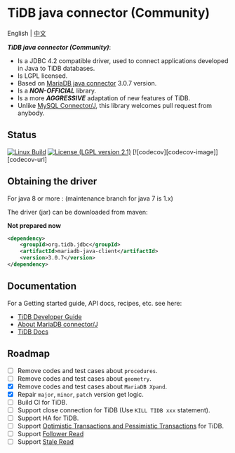 # TiDB java connector (Community)

English | [中文](/README-zh.md)

***TiDB java connector (Community)***:

- Is a JDBC 4.2 compatible driver, used to connect applications developed in Java to TiDB databases.
- Is LGPL licensed.
- Based on [MariaDB java connector](https://github.com/mariadb-corporation/mariadb-connector-j) 3.0.7 version.
- Is a ***NON-OFFICIAL*** library.
- Is a more ***AGGRESSIVE*** adaptation of new features of TiDB.
- Unlike [MySQL Connector/J](https://github.com/mysql/mysql-connector-j), this library welcomes pull request from anybody.

## Status
[![Linux Build](https://travis-ci.com/Icemap/tidb-connector-j.svg?branch=master)](https://app.travis-ci.com/github/mariadb-corporation/mariadb-connector-j)
[![License (LGPL version 2.1)](https://img.shields.io/badge/license-GNU%20LGPL%20version%202.1-green.svg?style=flat-square)](http://opensource.org/licenses/LGPL-2.1)
[![codecov][codecov-image]][codecov-url]

## Obtaining the driver

For java 8 or more :
(maintenance branch for java 7 is 1.x)

The driver (jar) can be downloaded from maven:

**Not prepared now**

```xml
<dependency>
    <groupId>org.tidb.jdbc</groupId>
    <artifactId>mariadb-java-client</artifactId>
    <version>3.0.7</version>
</dependency>
```

## Documentation

For a Getting started guide, API docs, recipes, etc. see here:

- [TiDB Developer Guide](https://docs.pingcap.com/tidb/stable/dev-guide-overview)
- [About MariaDB connector/J](https://mariadb.com/kb/en/about-mariadb-connector-j/)
- [TiDB Docs](https://docs.pingcap.com/tidb/stable)

## Roadmap

- [ ] Remove codes and test cases about `procedures`.
- [ ] Remove codes and test cases about `geometry`.
- [x] Remove codes and test cases about `MariaDB Xpand`.
- [x] Repair `major`, `minor`, `patch` version get logic.
- [ ] Build CI for TiDB.
- [ ] Support close connection for TiDB (Use `KILL TIDB xxx` statement).
- [ ] Support HA for TiDB.
- [ ] Support [Optimistic Transactions and Pessimistic Transactions](https://docs.pingcap.com/tidb/stable/dev-guide-optimistic-and-pessimistic-transaction) for TiDB.
- [ ] Support [Follower Read](https://docs.pingcap.com/tidb/stable/dev-guide-use-follower-read)
- [ ] Support [Stale Read](https://docs.pingcap.com/tidb/stable/dev-guide-use-stale-read)